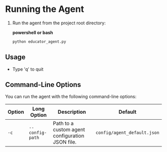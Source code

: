 # Running the Agent

1. Run the agent from the project root directory:

    **powershell or bash**
    ```bash
    python educator_agent.py
    ```

## Usage

- Type 'q' to quit

## Command-Line Options

You can run the agent with the following command-line options:

| Option | Long Option   | Description                                    | Default                       |
|--------|---------------|------------------------------------------------|-------------------------------|
| `-c`   | `--config-path` | Path to a custom agent configuration JSON file. | `config/agent_default.json`   |